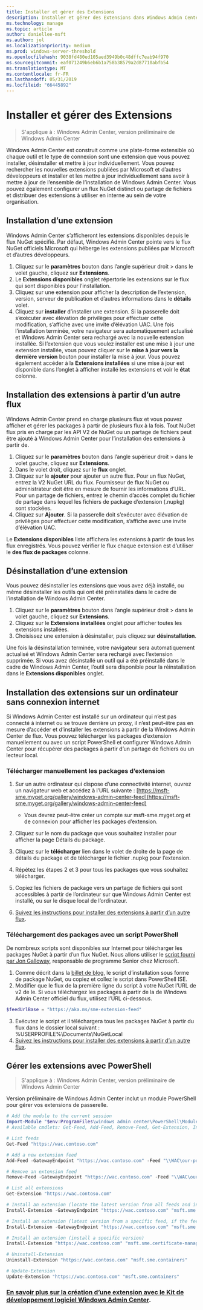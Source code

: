 ```yaml
---
title: Installer et gérer des Extensions
description: Installer et gérer des Extensions dans Windows Admin Center (projet Honolulu)
ms.technology: manage
ms.topic: article
author: daniellee-msft
ms.author: jol
ms.localizationpriority: medium
ms.prod: windows-server-threshold
ms.openlocfilehash: 9038fd480ed105aed3949b0c48dffc7eab94f970
ms.sourcegitcommit: eaf071249b6eb6b1a758b38579a2d87710abfb54
ms.translationtype: MT
ms.contentlocale: fr-FR
ms.lasthandoff: 05/31/2019
ms.locfileid: "66445892"
---
```

# <a name="install-and-manage-extensions"></a>Installer et gérer des Extensions

>S'applique à : Windows Admin Center, version préliminaire de Windows Admin Center

Windows Admin Center est construit comme une plate-forme extensible où chaque outil et le type de connexion sont une extension que vous pouvez installer, désinstaller et mettre à jour individuellement. Vous pouvez rechercher les nouvelles extensions publiées par Microsoft et d’autres développeurs et installer et les mettre à jour individuellement sans avoir à mettre à jour de l’ensemble de l’installation de Windows Admin Center. Vous pouvez également configurer un flux NuGet distinct ou partage de fichiers et distribuer des extensions à utiliser en interne au sein de votre organisation.

## <a name="installing-an-extension"></a>Installation d’une extension

Windows Admin Center s’afficheront les extensions disponibles depuis le flux NuGet spécifié. Par défaut, Windows Admin Center pointe vers le flux NuGet officiels Microsoft qui héberge les extensions publiées par Microsoft et d’autres développeurs.

1. Cliquez sur le **paramètres** bouton dans l’angle supérieur droit > dans le volet gauche, cliquez sur **Extensions**. 
2. Le **Extensions disponibles** onglet répertorie les extensions sur le flux qui sont disponibles pour l’installation.
3. Cliquez sur une extension pour afficher la description de l’extension, version, serveur de publication et d’autres informations dans le **détails** volet.
4. Cliquez sur **installer** d’installer une extension. Si la passerelle doit s’exécuter avec élévation de privilèges pour effectuer cette modification, s’affiche avec une invite d’élévation UAC. Une fois l’installation terminée, votre navigateur sera automatiquement actualisé et Windows Admin Center sera rechargé avec la nouvelle extension installée. Si l’extension que vous voulez installer est une mise à jour une extension installée, vous pouvez cliquer sur le **mise à jour vers la dernière version** bouton pour installer la mise à jour. Vous pouvez également accéder à la **Extensions installées** si une mise à jour est disponible dans l’onglet à afficher installé les extensions et voir le **état** colonne.

## <a name="installing-extensions-from-a-different-feed"></a>Installation des extensions à partir d’un autre flux

Windows Admin Center prend en charge plusieurs flux et vous pouvez afficher et gérer les packages à partir de plusieurs flux à la fois. Tout NuGet flux pris en charge par les API V2 de NuGet ou un partage de fichiers peut être ajouté à Windows Admin Center pour l’installation des extensions à partir de.

1. Cliquez sur le **paramètres** bouton dans l’angle supérieur droit > dans le volet gauche, cliquez sur **Extensions**.
2. Dans le volet droit, cliquez sur le **flux** onglet.
3. Cliquez sur le **ajouter** pour ajouter un autre flux. Pour un flux NuGet, entrez la V2 NuGet URL du flux. Fournisseur de flux NuGet ou administrateur doit être en mesure de fournir les informations d’URL. Pour un partage de fichiers, entrez le chemin d’accès complet du fichier de partage dans lequel les fichiers de package d’extension (.nupkg) sont stockées.
4. Cliquez sur **Ajouter**. Si la passerelle doit s’exécuter avec élévation de privilèges pour effectuer cette modification, s’affiche avec une invite d’élévation UAC.

Le **Extensions disponibles** liste affichera les extensions à partir de tous les flux enregistrés. Vous pouvez vérifier le flux chaque extension est d’utiliser le **des flux de packages** colonne.

## <a name="uninstalling-an-extension"></a>Désinstallation d’une extension

Vous pouvez désinstaller les extensions que vous avez déjà installé, ou même désinstaller les outils qui ont été préinstallés dans le cadre de l’installation de Windows Admin Center.

1. Cliquez sur le **paramètres** bouton dans l’angle supérieur droit > dans le volet gauche, cliquez sur **Extensions**. 
2. Cliquez sur le **Extensions installées** onglet pour afficher toutes les extensions installées.
3. Choisissez une extension à désinstaller, puis cliquez sur **désinstallation**.

Une fois la désinstallation terminée, votre navigateur sera automatiquement actualisé et Windows Admin Center sera rechargé avec l’extension supprimée. Si vous avez désinstallé un outil qui a été préinstallé dans le cadre de Windows Admin Center, l’outil sera disponible pour la réinstallation dans le **Extensions disponibles** onglet.

## <a name="installing-extensions-on-a-computer-without-internet-connectivity"></a>Installation des extensions sur un ordinateur sans connexion internet

Si Windows Admin Center est installé sur un ordinateur qui n’est pas connecté à internet ou se trouve derrière un proxy, il n’est peut-être pas en mesure d’accéder et d’installer les extensions à partir de la Windows Admin Center de flux. Vous pouvez télécharger les packages d’extension manuellement ou avec un script PowerShell et configurer Windows Admin Center pour récupérer des packages à partir d’un partage de fichiers ou un lecteur local.

### <a name="manually-downloading-extension-packages"></a>Télécharger manuellement les packages d’extension

1. Sur un autre ordinateur qui dispose d’une connectivité internet, ouvrez un navigateur web et accédez à l’URL suivante : [https://msft-sme.myget.org/gallery/windows-admin-center-feed](https://msft-sme.myget.org/gallery/windows-admin-center-feed) 

   * Vous devrez peut-être créer un compte sur msft-sme.myget.org et de connexion pour afficher les packages d’extension.

2. Cliquez sur le nom du package que vous souhaitez installer pour afficher la page Détails du package.
3. Cliquez sur le **télécharger** lien dans le volet de droite de la page de détails du package et de télécharger le fichier .nupkg pour l’extension.
4. Répétez les étapes 2 et 3 pour tous les packages que vous souhaitez télécharger.
5. Copiez les fichiers de package vers un partage de fichiers qui sont accessibles à partir de l’ordinateur sur que Windows Admin Center est installé, ou sur le disque local de l’ordinateur.
6. [Suivez les instructions pour installer des extensions à partir d’un autre flux](#installing-extensions-from-a-different-feed).

### <a name="downloading-packages-with-a-powershell-script"></a>Téléchargement des packages avec un script PowerShell

De nombreux scripts sont disponibles sur Internet pour télécharger les packages NuGet à partir d’un flux NuGet. Nous allons utiliser le [script fourni par Jon Galloway](https://weblogs.asp.net/jongalloway/downloading-a-local-nuget-repository-with-powershell), responsable de programme Senior chez Microsoft.

1. Comme décrit dans la [billet de blog](https://weblogs.asp.net/jongalloway/downloading-a-local-nuget-repository-with-powershell), le script d’installation sous forme de package NuGet, ou copiez et collez le script dans PowerShell ISE.
2. Modifier que le flux de la première ligne du script à votre NuGet l’URL de v2 de le. Si vous téléchargez les packages à partir de la de Windows Admin Center officiel du flux, utilisez l’URL ci-dessous.

```powershell
$feedUrlBase = "https://aka.ms/sme-extension-feed"
```

3. Exécutez le script et il téléchargera tous les packages NuGet à partir du flux dans le dossier local suivant : %USERPROFILE%\Documents\NuGetLocal
4. [Suivez les instructions pour installer des extensions à partir d’un autre flux](#installing-extensions-from-a-different-feed).

## <a name="manage-extensions-with-powershell"></a>Gérer les extensions avec PowerShell

>S'applique à : Windows Admin Center, version préliminaire de Windows Admin Center

Version préliminaire de Windows Admin Center inclut un module PowerShell pour gérer vos extensions de passerelle.

```powershell
# Add the module to the current session
Import-Module "$env:ProgramFiles\windows admin center\PowerShell\Modules\ExtensionTools"
# Available cmdlets: Get-Feed, Add-Feed, Remove-Feed, Get-Extension, Install-Extension, Uninstall-Extension, Update-Extension

# List feeds
Get-Feed "https://wac.contoso.com"

# Add a new extension feed
Add-Feed -GatewayEndpoint "https://wac.contoso.com" -Feed "\\WAC\our-private-extensions"

# Remove an extension feed
Remove-Feed -GatewayEndpoint "https://wac.contoso.com" -Feed "\\WAC\our-private-extensions"

# List all extensions
Get-Extension "https://wac.contoso.com"

# Install an extension (locate the latest version from all feeds and install it)
Install-Extension -GatewayEndpoint "https://wac.contoso.com" "msft.sme.containers"

# Install an extension (latest version from a specific feed, if the feed is not present, it will be added)
Install-Extension -GatewayEndpoint "https://wac.contoso.com" "msft.sme.containers" -Feed "https://aka.ms/sme-extension-feed"

# Install an extension (install a specific version)
Install-Extension "https://wac.contoso.com" "msft.sme.certificate-manager" "0.133.0"

# Uninstall-Extension
Uninstall-Extension "https://wac.contoso.com" "msft.sme.containers"

# Update-Extension
Update-Extension "https://wac.contoso.com" "msft.sme.containers"
```

### <a name="learn-more-about-building-an-extension-with-the-windows-admin-center-sdkextendextensibility-overviewmd"></a>[En savoir plus sur la création d’une extension avec le Kit de développement logiciel Windows Admin Center](../extend/extensibility-overview.md).